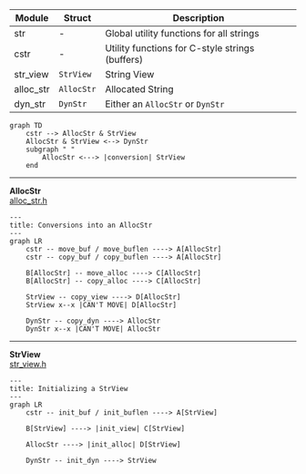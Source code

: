 | Module    | Struct     | Description                                     |
| --------- | ---------- | ----------------------------------------------- |
| str       | -          | Global utility functions for all strings        |
| cstr      | -          | Utility functions for C-style strings (buffers) |
| str_view  | `StrView`  | String View                                     |
| alloc_str | `AllocStr` | Allocated String                                |
| dyn_str   | `DynStr`   | Either an `AllocStr` or `DynStr`                |

```mermaid
graph TD
    cstr --> AllocStr & StrView
    AllocStr & StrView <--> DynStr
    subgraph " "
        AllocStr <---> |conversion| StrView
    end
```

---

**AllocStr** \
[alloc_str.h](alloc_str.h)

```mermaid
---
title: Conversions into an AllocStr
---
graph LR
    cstr -- move_buf / move_buflen ----> A[AllocStr]
    cstr -- copy_buf / copy_buflen ----> A[AllocStr]

    B[AllocStr] -- move_alloc ----> C[AllocStr]
    B[AllocStr] -- copy_alloc ----> C[AllocStr]

    StrView -- copy_view ----> D[AllocStr]
    StrView x--x |CAN'T MOVE| D[AllocStr]

    DynStr -- copy_dyn ----> AllocStr
    DynStr x--x |CAN'T MOVE| AllocStr
```

---

**StrView** \
[str_view.h](str_view.h)

```mermaid
---
title: Initializing a StrView
---
graph LR
    cstr -- init_buf / init_buflen ----> A[StrView]

    B[StrView] ----> |init_view| C[StrView]

    AllocStr ----> |init_alloc| D[StrView]

    DynStr -- init_dyn ----> StrView
```
